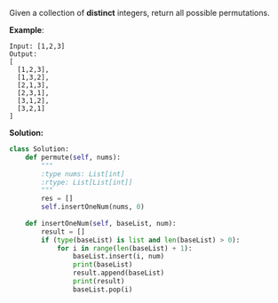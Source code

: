 Given a collection of **distinct** integers, return all possible permutations.

**Example**:
```
Input: [1,2,3]
Output:
[
  [1,2,3],
  [1,3,2],
  [2,1,3],
  [2,3,1],
  [3,1,2],
  [3,2,1]
]
```

**Solution:**
```python
class Solution:
    def permute(self, nums):
        """
        :type nums: List[int]
        :rtype: List[List[int]]
        """
        res = []
        self.insertOneNum(nums, 0)
        
    def insertOneNum(self, baseList, num):
        result = []
        if (type(baseList) is list and len(baseList) > 0):
            for i in range(len(baseList) + 1):
                baseList.insert(i, num)
                print(baseList)
                result.append(baseList)
                print(result)
                baseList.pop(i)
```
